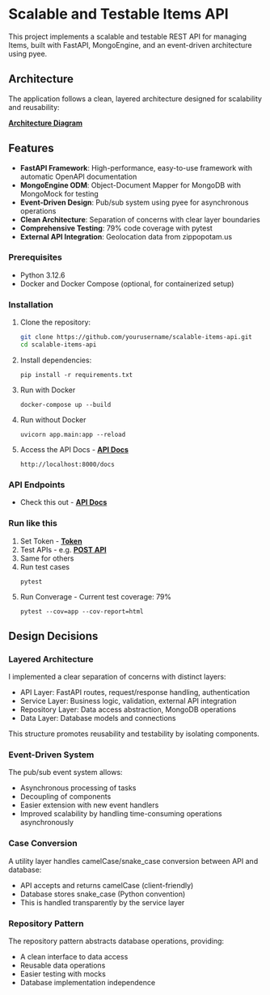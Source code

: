 # Scalable and Testable Items API

This project implements a scalable and testable REST API for managing Items, built with FastAPI, MongoEngine, and an event-driven architecture using pyee.

## Architecture

The application follows a clean, layered architecture designed for scalability and reusability:

[**Architecture Diagram**](architecture_diagram.png)

## Features

- **FastAPI Framework**: High-performance, easy-to-use framework with automatic OpenAPI documentation
- **MongoEngine ODM**: Object-Document Mapper for MongoDB with MongoMock for testing
- **Event-Driven Design**: Pub/sub system using pyee for asynchronous operations
- **Clean Architecture**: Separation of concerns with clear layer boundaries
- **Comprehensive Testing**: 79% code coverage with pytest
- **External API Integration**: Geolocation data from zippopotam.us

### Prerequisites

- Python 3.12.6
- Docker and Docker Compose (optional, for containerized setup)

### Installation

1. Clone the repository:
   ```bash
   git clone https://github.com/yourusername/scalable-items-api.git
   cd scalable-items-api
   ```
2. Install dependencies:
   ```
   pip install -r requirements.txt
   ```
3. Run with Docker
   ```
   docker-compose up --build
   ```
4. Run without Docker
   ```
   uvicorn app.main:app --reload
   ```
5. Access the API Docs - [**API Docs**](api_docs.png)
   ```
   http://localhost:8000/docs
   ```

### API Endpoints

* Check this out - [**API Docs**](api_docs.png)

### Run like this
1. Set Token - [**Token**](set_token.png)
2. Test APIs - e.g. [**POST API**](post.png)
3. Same for others
4. Run test cases
   ```
   pytest
   ```
5. Run Converage - Current test coverage: 79%
   ```
   pytest --cov=app --cov-report=html
   ```

## Design Decisions
### Layered Architecture
I implemented a clear separation of concerns with distinct layers:
- API Layer: FastAPI routes, request/response handling, authentication
- Service Layer: Business logic, validation, external API integration
- Repository Layer: Data access abstraction, MongoDB operations
- Data Layer: Database models and connections

This structure promotes reusability and testability by isolating components.

### Event-Driven System
The pub/sub event system allows:
- Asynchronous processing of tasks
- Decoupling of components
- Easier extension with new event handlers
- Improved scalability by handling time-consuming operations asynchronously

### Case Conversion
A utility layer handles camelCase/snake_case conversion between API and database:

- API accepts and returns camelCase (client-friendly)
- Database stores snake_case (Python convention)
- This is handled transparently by the service layer

### Repository Pattern
The repository pattern abstracts database operations, providing:

- A clean interface to data access
- Reusable data operations
- Easier testing with mocks
- Database implementation independence